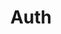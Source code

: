 ---
categories: ["concept"]
tags: ["auth"]
title: "Auth"
linkTitle: "Auth"
weight: 1
description: >
  A short lead description about this content page. It can be **bold** or _italic_ and can be split over multiple paragraphs.
---